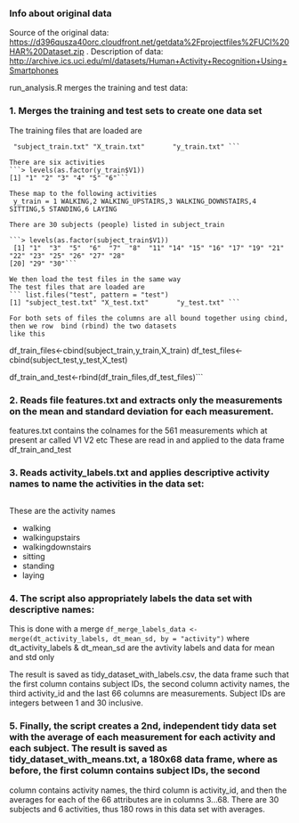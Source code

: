 ### Info about original data

Source of the original data: https://d396qusza40orc.cloudfront.net/getdata%2Fprojectfiles%2FUCI%20HAR%20Dataset.zip .
Description of data: http://archive.ics.uci.edu/ml/datasets/Human+Activity+Recognition+Using+Smartphones

run_analysis.R merges the training and test data:

### 1. Merges the training and test sets to create one data set 

The training files that are loaded are
``` list.files("train", pattern = "train")
 "subject_train.txt" "X_train.txt"       "y_train.txt" ```

There are six activities
```> levels(as.factor(y_train$V1))
[1] "1" "2" "3" "4" "5" "6"```

These map to the following activities
 y_train = 1 WALKING,2 WALKING_UPSTAIRS,3 WALKING_DOWNSTAIRS,4 SITTING,5 STANDING,6 LAYING
 
There are 30 subjects (people) listed in subject_train

```> levels(as.factor(subject_train$V1))
 [1] "1"  "3"  "5"  "6"  "7"  "8"  "11" "14" "15" "16" "17" "19" "21" "22" "23" "25" "26" "27" "28"
[20] "29" "30"```

We then load the test files in the same way
The test files that are loaded are
``` list.files("test", pattern = "test")
[1] "subject_test.txt" "X_test.txt"       "y_test.txt" ```

For both sets of files the columns are all bound together using cbind, then we row  bind (rbind) the two datasets
like this
```
df_train_files<-cbind(subject_train,y_train,X_train)
df_test_files<-cbind(subject_test,y_test,X_test)

df_train_and_test<-rbind(df_train_files,df_test_files)```

### 2. Reads file features.txt and extracts only the measurements on the mean and standard deviation for each measurement.
features.txt contains the colnames for the 561 measurements which at present ar called V1 V2 etc
These are read in and applied to the data frame df_train_and_test

### 3. Reads activity_labels.txt and applies descriptive activity names to name the activities in the data set:

```activity_labels <- fread("./activity_labels.txt")
```
These are the activity names
* walking
* walkingupstairs
* walkingdownstairs
* sitting
* standing
* laying

### 4. The script also appropriately labels the data set with descriptive names: 

This is done with a merge
```df_merge_labels_data <- merge(dt_activity_labels, dt_mean_sd, by = "activity")```
where dt_activity_labels & dt_mean_sd are the avtivity labels and data for mean and std only

The result is saved as tidy_dataset_with_labels.csv, the data frame such that the first column contains subject IDs, the second column activity names, the third activity_id and the last 66 columns are measurements. Subject IDs are integers between 1 and 30 inclusive. 

### 5. Finally, the script creates a 2nd, independent tidy data set with the average of each measurement for each activity and each subject.  The result is saved as tidy_dataset_with_means.txt, a 180x68 data frame, where as before, the first column contains subject IDs, the second
column contains activity names, the third column is activity_id, and then the averages for each of the 66 attributes are in columns 3...68. There are
30 subjects and 6 activities, thus 180 rows in this data set with averages.

